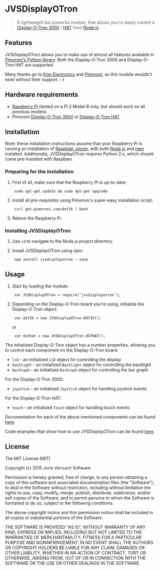 # JVSDisplayOTron
> A lightweight but powerful module, that allows you to easily control a [Display-O-Tron 3000](http://shop.pimoroni.com/products/displayotron-3000) / [HAT](http://shop.pimoroni.com/products/display-o-tron-hat) from [Node.js](https://nodejs.org)

## Features
JVSDisplayOTron allows you to make use of almost all features available in [Pimoroni's Python library](https://github.com/pimoroni/dot3k). Both the Display-O-Tron 3000 and Display-O-Tron HAT are supported.

Many thanks go to [Kiwi Electronics](https://www.kiwi-electronics.nl) and [Pimoroni](https://shop.pimoroni.com), as this module wouldn't exist without their support. :-)

## Hardware requirements

* [Raspberry Pi](https://www.raspberrypi.org/help/what-is-a-raspberry-pi/) (tested on a Pi 2 Model B only, but should work on all previous models)
* Pimoroni [Display-O-Tron 3000](http://shop.pimoroni.com/products/displayotron-3000) or [Display-O-Tron HAT](http://shop.pimoroni.com/products/display-o-tron-hat)

## Installation
Note: these installation instructions assume that your Raspberry Pi is running an installation of [Raspbian Jessie](https://www.raspberrypi.org/downloads/raspbian/), with both [Node.js](https://nodejs.org) and [npm](https://www.npmjs.com) installed. Additionally, JVSDisplayOTron requires Python 2.x, which should come pre-installed with Raspbian.

### Preparing for the installation
1. First of all, make sure that the Raspberry Pi is up-to-date:

        sudo apt-get update && sudo apt-get upgrade

2. Install all pre-requisites using Pimoroni's super-easy installation script:

        curl get.pimoroni.com/dot3k | bash

3. Reboot the Raspberry Pi.

### Installing JVSDisplayOTron
1. Use `cd` to navigate to the Node.js project directory.

2. Install JVSDisplayOTron using npm:

        npm install jvsdisplayotron --save

## Usage
1. Start by loading the module:

        var JVSDisplayOTron = require('jvsdisplayotron');

2. Depending on the Display-O-Tron board you're using, initialize the Display-O-Tron object:

        var dot3k = new JVSDisplayOTron.DOT3k();
        
    or

        var dothat = new JVSDisplayOTron.DOTHAT();

The initialized Display-O-Tron object has a number properties, allowing you to control each component on the Display-O-Tron board:

* `lcd` - an initialized `LCD` object for controlling the display
* `backlight` - an initialized `Backlight` object for controlling the backlight
* `barGraph` - an initialized `BarGraph` object for controlling the bar graph

For the Display-O-Tron 3000:

* `joystick` - an initialized `Joystick` object for handling joystick events

For the Display-O-Tron HAT:

* `touch` - an initialized `Touch` object for handling touch events

Documentation for each of the above mentioned components can be found [here](https://github.com/jorisvervuurt/JVSDisplayOTron/tree/master/documentation).

Code examples that show how to use JVSDisplayOTron can be found [here](https://github.com/jorisvervuurt/JVSDisplayOTron/tree/master/examples).

## License
The MIT License (MIT)

Copyright (c) 2015 Joris Vervuurt Software

Permission is hereby granted, free of charge, to any person obtaining a copy
of this software and associated documentation files (the "Software"), to deal
in the Software without restriction, including without limitation the rights
to use, copy, modify, merge, publish, distribute, sublicense, and/or sell
copies of the Software, and to permit persons to whom the Software is
furnished to do so, subject to the following conditions:

The above copyright notice and this permission notice shall be included in all
copies or substantial portions of the Software.

THE SOFTWARE IS PROVIDED "AS IS", WITHOUT WARRANTY OF ANY KIND, EXPRESS OR
IMPLIED, INCLUDING BUT NOT LIMITED TO THE WARRANTIES OF MERCHANTABILITY,
FITNESS FOR A PARTICULAR PURPOSE AND NONINFRINGEMENT. IN NO EVENT SHALL THE
AUTHORS OR COPYRIGHT HOLDERS BE LIABLE FOR ANY CLAIM, DAMAGES OR OTHER
LIABILITY, WHETHER IN AN ACTION OF CONTRACT, TORT OR OTHERWISE, ARISING FROM,
OUT OF OR IN CONNECTION WITH THE SOFTWARE OR THE USE OR OTHER DEALINGS IN THE
SOFTWARE.